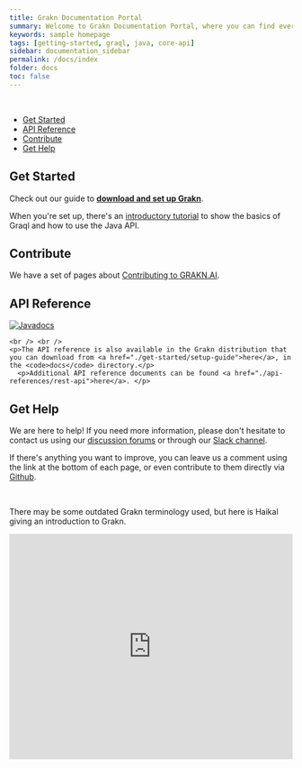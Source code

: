 ```yaml
---
title: Grakn Documentation Portal
summary: Welcome to Grakn Documentation Portal, where you can find everything you need to get up to speed.
keywords: sample homepage
tags: [getting-started, graql, java, core-api]
sidebar: documentation_sidebar
permalink: /docs/index
folder: docs
toc: false
---
```


<br />
<ul id="profileTabs" class="nav nav-tabs nav-tabs--intro">
    <li class="active"><a href="#getstarted" data-toggle="tab">Get Started</a></li>
    <li><a href="#apireference" data-toggle="tab">API Reference</a></li>
    <li><a href="#contribute" data-toggle="tab">Contribute</a></li>
    <li><a href="#gethelp" data-toggle="tab">Get Help</a></li>
</ul>

<div class="tab-content tab-content--intro">

  <div role="tabpanel" class="tab-pane active" id="getstarted">
    <h2>Get Started</h2>
    <p>Check out our guide to <b><a href="./docs/get-started/setup-guide">download and set up Grakn</a></b>.</p>
    <p>When you're set up, there's an <a href="./docs/get-started/quickstart-tutorial">introductory tutorial</a> to show the basics of Graql and how to use the Java API.</p>
  </div>

  <div role="tabpanel" class="tab-pane" id="contribute">
    <h2>Contribute</h2>
    <p>We have a set of pages about <a href="../contributors/index.html">Contributing to GRAKN.AI</a>.</p>
  </div>

  <div role="tabpanel" class="tab-pane" id="apireference">
    <h2>API Reference</h2>
    <a href="https://javadoc.io/doc/ai.grakn/grakn"><img src="https://javadoc.io/badge/ai.grakn/grakn.svg" alt="Javadocs"></a>

    <br /> <br />
    <p>The API reference is also available in the Grakn distribution that you can download from <a href="./get-started/setup-guide">here</a>, in the <code>docs</code> directory.</p>
      <p>Additional API reference documents can be found <a href="./api-references/rest-api">here</a>. </p>
  </div>

  <div role="tabpanel" class="tab-pane" id="gethelp">
    <h2>Get Help</h2>
    <p>We are here to help! If you need more information, please don't hesitate to contact us using our <a href="http://discuss.grakn.ai">discussion forums</a> or through our <a href="https://grakn.ai/slack">Slack channel</a>.</p>
    <p>If there's anything you want to improve, you can leave us a comment using the link at the bottom of each page, or even contribute to them directly via <a target="_blank" href="https://github.com/graknlabs/grakn/tree/master/docs">Github</a>.</p>
  </div>
</div>

<br />

There may be some outdated Grakn terminology used, but here is Haikal giving an introduction to Grakn.

<iframe style="width: 100%; height: 400px" src="https://www.youtube.com/embed/OeFrudRlXAM?list=PLDaQNzoeb9L7UZDPq7z1Gd2Rc0m_oeSDQ" frameborder="0" allowfullscreen></iframe>

